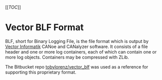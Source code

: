 [[_TOC_]]

# Vector BLF Format

BLF, short for Binary Logging File, is the file format which is output by [Vector Informatik](https://www.vector.com/) CANoe and CANalyzer software. It consists of a file header and one or more log containers, each of which can contain one or more log objects. Containers may be compressed with ZLib.

The Bitbucket repo [tobylorenz/vector_blf](https://bitbucket.org/tobylorenz/vector_blf/) was used as a reference for supporting this proprietary format.